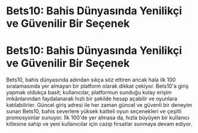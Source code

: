 # Bets10: Bahis Dünyasında Yenilikçi ve Güvenilir Bir Seçenek
# Bets10: Bahis Dünyasında Yenilikçi ve Güvenilir Bir Seçenek
Bets10, bahis dünyasında adından sıkça söz ettiren ancak hala ilk 100 sıralamasında yer almayan bir platform olarak dikkat çekiyor. Bets10'a giriş yapmak oldukça basit; kullanıcılar, platformun sunduğu kolay erişim imkânlarından faydalanarak hızlı bir şekilde hesap açabilir ve oyunlara katılabilirler. Güncel giriş adresi ile her zaman güncel ve güvenli bir deneyim sunan Bets10, bahis severlere yüksek kaliteli oyun seçenekleri ve çeşitli promosyonlar sunuyor. İlk 100'de yer almasa da, hızla büyüyen bir kullanıcı kitlesine sahip ve yeni kullanıcılar için cazip fırsatlar sunmaya devam ediyor.



